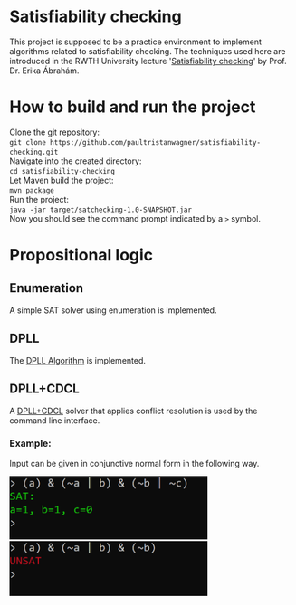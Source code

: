 # Satisfiability checking
This project is supposed to be a practice environment to implement algorithms related to satisfiability checking.
The techniques used here are introduced in the RWTH University lecture '[Satisfiability checking](https://ths.rwth-aachen.de/teaching/winter-term-2021-2022/lecture-satisfiability-checking/)' by Prof. Dr. Erika Ábrahám.

# How to build and run the project
Clone the git repository:  
`git clone https://github.com/paultristanwagner/satisfiability-checking.git`  
Navigate into the created directory:  
`cd satisfiability-checking`  
Let Maven build the project:  
`mvn package`  
Run the project:  
`java -jar target/satchecking-1.0-SNAPSHOT.jar`  
Now you should see the command prompt indicated by a `>` symbol.

# Propositional logic
## Enumeration
A simple SAT solver using enumeration is implemented.

## DPLL
The [DPLL Algorithm](https://en.wikipedia.org/wiki/DPLL_algorithm) is implemented.

## DPLL+CDCL
A [DPLL+CDCL](https://en.wikipedia.org/wiki/Conflict-driven_clause_learning) solver that applies conflict resolution is used by the command line interface.

### Example:
Input can be given in conjunctive normal form in the following way.

<img src="cnf-input-sat.png" alt="How to input in CNF" width="350" /> <br>
<img src="cnf-input-unsat.png" alt="How to input in CNF" width="350" /> <br>
